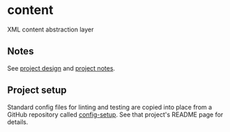 # content

XML content abstraction layer

## Notes

See [project design](docs/design.md) and [project notes](docs/notes.md).

## Project setup

Standard config files for linting and testing are copied into place from a
GitHub repository called
[config-setup](https://github.com/douglasgreen/config-setup). See that project's
README page for details.
